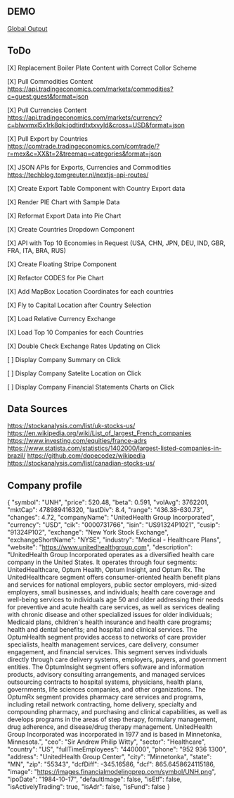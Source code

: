 ## DEMO
[Global Output](https://globaloutput.dystillvision.com)

## ToDo
[X] Replacement Boiler Plate Content with Correct Collor Scheme

[X] Pull Commodities Content
https://api.tradingeconomics.com/markets/commodities?c=guest:guest&format=json

[X] Pull Currencies Content
https://api.tradingeconomics.com/markets/currency?c=blwvmxl5x1rk8qk:jodtirdtxtxvyld&cross=USD&format=json

[X] Pull Export by Countries
https://comtrade.tradingeconomics.com/comtrade/?r=mex&c=XX&t=2&treemap=categories&format=json

[X] JSON APIs for Exports, Currencies and Commodities
https://techblog.tomgreuter.nl/nextjs-api-routes/

[X] Create Export Table Component with Country Export data

[X] Render PIE Chart with Sample Data

[X] Reformat Export Data into Pie Chart

[X] Create Countries Dropdown Component

[X] API with Top 10 Economies in Request
(USA, CHN, JPN, DEU, IND, GBR, FRA, ITA, BRA, RUS)

[X] Create Floating Stripe Component

[X] Refactor CODES for Pie Chart

[X] Add MapBox Location Coordinates for each countries

[X] Fly to Capital Location after Country Selection

[X] Load Relative Currency Exchange

[X] Load Top 10 Companies for each Countries

[X] Double Check Exchange Rates Updating on Click

[ ] Display Company Summary on Click

[ ] Display Company Satelite Location on Click

[ ] Display Company Financial Statements Charts on Click

## Data Sources
https://stockanalysis.com/list/uk-stocks-us/
https://en.wikipedia.org/wiki/List_of_largest_French_companies
https://www.investing.com/equities/france-adrs
https://www.statista.com/statistics/1402000/largest-listed-companies-in-brazil/
https://github.com/dopecodez/wikipedia
https://stockanalysis.com/list/canadian-stocks-us/

## Company profile
{
  "symbol": "UNH",
  "price": 520.48,
  "beta": 0.591,
  "volAvg": 3762201,
  "mktCap": 478989416320,
  "lastDiv": 8.4,
  "range": "436.38-630.73",
  "changes": 4.72,
  "companyName": "UnitedHealth Group Incorporated",
  "currency": "USD",
  "cik": "0000731766",
  "isin": "US91324P1021",
  "cusip": "91324P102",
  "exchange": "New York Stock Exchange",
  "exchangeShortName": "NYSE",
  "industry": "Medical - Healthcare Plans",
  "website": "https://www.unitedhealthgroup.com",
  "description": "UnitedHealth Group Incorporated operates as a diversified health care company in the United States. It operates through four segments: UnitedHealthcare, Optum Health, Optum Insight, and Optum Rx. The UnitedHealthcare segment offers consumer-oriented health benefit plans and services for national employers, public sector employers, mid-sized employers, small businesses, and individuals; health care coverage and well-being services to individuals age 50 and older addressing their needs for preventive and acute health care services, as well as services dealing with chronic disease and other specialized issues for older individuals; Medicaid plans, children's health insurance and health care programs; health and dental benefits; and hospital and clinical services. The OptumHealth segment provides access to networks of care provider specialists, health management services, care delivery, consumer engagement, and financial services. This segment serves individuals directly through care delivery systems, employers, payers, and government entities. The OptumInsight segment offers software and information products, advisory consulting arrangements, and managed services outsourcing contracts to hospital systems, physicians, health plans, governments, life sciences companies, and other organizations. The OptumRx segment provides pharmacy care services and programs, including retail network contracting, home delivery, specialty and compounding pharmacy, and purchasing and clinical capabilities, as well as develops programs in the areas of step therapy, formulary management, drug adherence, and disease/drug therapy management. UnitedHealth Group Incorporated was incorporated in 1977 and is based in Minnetonka, Minnesota.",
  "ceo": "Sir Andrew Philip Witty",
  "sector": "Healthcare",
  "country": "US",
  "fullTimeEmployees": "440000",
  "phone": "952 936 1300",
  "address": "UnitedHealth Group Center",
  "city": "Minnetonka",
  "state": "MN",
  "zip": "55343",
  "dcfDiff": -345.16586,
  "dcf": 865.6458624115186,
  "image": "https://images.financialmodelingprep.com/symbol/UNH.png",
  "ipoDate": "1984-10-17",
  "defaultImage": false,
  "isEtf": false,
  "isActivelyTrading": true,
  "isAdr": false,
  "isFund": false
}

